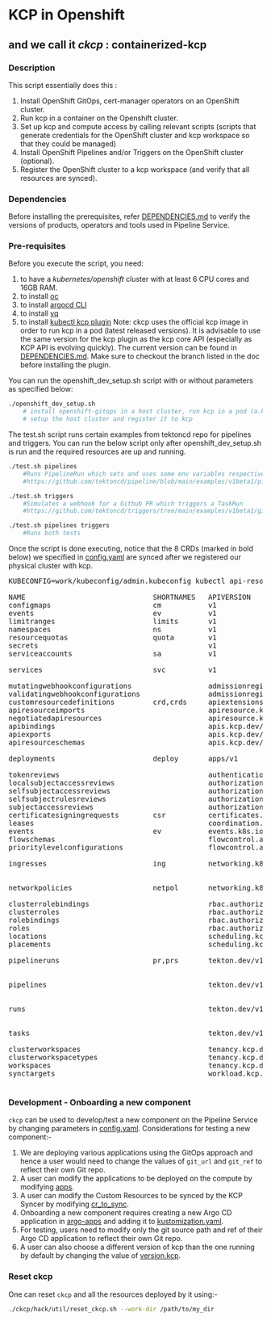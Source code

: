 # KCP in Openshift

## and we call it _ckcp_ : containerized-kcp

### Description

This script essentially does this :

1. Install OpenShift GitOps, cert-manager operators on an OpenShift cluster.
2. Run kcp in a container on the Openshift cluster.
3. Set up kcp and compute access by calling relevant scripts (scripts that generate credentials for the OpenShift cluster and kcp workspace so that they could be managed)
4. Install OpenShift Pipelines and/or Triggers on the OpenShift cluster (optional).
5. Register the OpenShift cluster to a kcp workspace (and verify that all resources are synced).

### Dependencies

Before installing the prerequisites, refer [DEPENDENCIES.md](../DEPENDENCIES.md) to verify the versions of products, operators and tools used in Pipeline Service.

### Pre-requisites

Before you execute the script, you need:

1. to have a _kubernetes/openshift_ cluster with at least 6 CPU cores and 16GB RAM.
2. to install [oc](https://docs.openshift.com/container-platform/4.11/cli_reference/openshift_cli/getting-started-cli.html)
3. to install [argocd CLI](https://argo-cd.readthedocs.io/en/stable/cli_installation/)
4. to install [yq](https://mikefarah.gitbook.io/yq/#install)
6. to install [kubectl kcp plugin](https://github.com/kcp-dev/kcp/blob/main/docs/kubectl-kcp-plugin.md)
   Note: ckcp uses the official kcp image in order to run kcp in a pod (latest released versions). It is advisable to use the same version for the kcp plugin as the kcp core API (especially as KCP API is evolving quickly). The current version can be found in [DEPENDENCIES.md](../DEPENDENCIES.md). Make sure to checkout the branch listed in the doc before installing the plugin.

You can run the openshift_dev_setup.sh script with or without parameters as specified below:

```bash
./openshift_dev_setup.sh
    # install openshift-gitops in a host cluster, run kcp in a pod (a.k.a ckcp)
    # setup the host cluster and register it to kcp
```

The test.sh script runs certain examples from tektoncd repo for pipelines and triggers. You can run the below script only after openshift_dev_setup.sh is run and the required resources are up and running.

```bash
./test.sh pipelines
    #Runs PipelineRun which sets and uses some env variables respectively.
    #https://github.com/tektoncd/pipeline/blob/main/examples/v1beta1/pipelineruns/using_context_variables.yaml

./test.sh triggers
    #Simulates a webhook for a Github PR which triggers a TaskRun
    #https://github.com/tektoncd/triggers/tree/main/examples/v1beta1/github

./test.sh pipelines triggers
    #Runs both tests
```

Once the script is done executing, notice that the 8 CRDs (marked in bold below) we specified in [config.yaml](../config/config.yaml) are synced after we registered our physical cluster with kcp.

<pre>
KUBECONFIG=work/kubeconfig/admin.kubeconfig kubectl api-resources

NAME                              SHORTNAMES   APIVERSION                             NAMESPACED   KIND
configmaps                        cm           v1                                     true         ConfigMap
events                            ev           v1                                     true         Event
limitranges                       limits       v1                                     true         LimitRange
namespaces                        ns           v1                                     false        Namespace
resourcequotas                    quota        v1                                     true         ResourceQuota
secrets                                        v1                                     true         Secret
serviceaccounts                   sa           v1                                     true         ServiceAccount
<br>services                          svc          v1                                     true         Service</br>
mutatingwebhookconfigurations                  admissionregistration.k8s.io/v1        false        MutatingWebhookConfiguration
validatingwebhookconfigurations                admissionregistration.k8s.io/v1        false        ValidatingWebhookConfiguration
customresourcedefinitions         crd,crds     apiextensions.k8s.io/v1                false        CustomResourceDefinition
apiresourceimports                             apiresource.kcp.dev/v1alpha1           false        APIResourceImport
negotiatedapiresources                         apiresource.kcp.dev/v1alpha1           false        NegotiatedAPIResource
apibindings                                    apis.kcp.dev/v1alpha1                  false        APIBinding
apiexports                                     apis.kcp.dev/v1alpha1                  false        APIExport
apiresourceschemas                             apis.kcp.dev/v1alpha1                  false        APIResourceSchema
<br>deployments                       deploy       apps/v1                                true         Deployment</br>
tokenreviews                                   authentication.k8s.io/v1               false        TokenReview
localsubjectaccessreviews                      authorization.k8s.io/v1                true         LocalSubjectAccessReview
selfsubjectaccessreviews                       authorization.k8s.io/v1                false        SelfSubjectAccessReview
selfsubjectrulesreviews                        authorization.k8s.io/v1                false        SelfSubjectRulesReview
subjectaccessreviews                           authorization.k8s.io/v1                false        SubjectAccessReview
certificatesigningrequests        csr          certificates.k8s.io/v1                 false        CertificateSigningRequest
leases                                         coordination.k8s.io/v1                 true         Lease
events                            ev           events.k8s.io/v1                       true         Event
flowschemas                                    flowcontrol.apiserver.k8s.io/v1beta1   false        FlowSchema
prioritylevelconfigurations                    flowcontrol.apiserver.k8s.io/v1beta1   false        PriorityLevelConfiguration
<br>ingresses                         ing          networking.k8s.io/v1                   true         Ingress </br>
<br>networkpolicies                   netpol       networking.k8s.io/v1                   true         NetworkPolicy</br>
clusterrolebindings                            rbac.authorization.k8s.io/v1           false        ClusterRoleBinding
clusterroles                                   rbac.authorization.k8s.io/v1           false        ClusterRole
rolebindings                                   rbac.authorization.k8s.io/v1           true         RoleBinding
roles                                          rbac.authorization.k8s.io/v1           true         Role
locations                                      scheduling.kcp.dev/v1alpha1            false        Location
placements                                     scheduling.kcp.dev/v1alpha1            false        Placement
<br>pipelineruns                      pr,prs       tekton.dev/v1beta1                     true         PipelineRun</br>
<br>pipelines                                      tekton.dev/v1beta1                     true         Pipeline</br>
<br>runs                                           tekton.dev/v1alpha1                    true         Run</br>
<br>tasks                                          tekton.dev/v1beta1                     true         Task</br>
clusterworkspaces                              tenancy.kcp.dev/v1alpha1               false        ClusterWorkspace
clusterworkspacetypes                          tenancy.kcp.dev/v1alpha1               false        ClusterWorkspaceType
workspaces                                     tenancy.kcp.dev/v1beta1                false        Workspace
synctargets                                    workload.kcp.dev/v1alpha1              false        SyncTarget

</pre>

### Development - Onboarding a new component

`ckcp` can be used to develop/test a new component on the Pipeline Service by changing parameters in [config.yaml](../config/config.yaml).
Considerations for testing a new component:-
1. We are deploying various applications using the GitOps approach and hence a user would need to change the values of `git_url` and `git_ref` to reflect their own Git repo.
2. A user can modify the applications to be deployed on the compute by modifying [apps](../config/config.yaml).
3. A user can modify the Custom Resources to be synced by the KCP Syncer by modifying [cr_to_sync](../config/config.yaml).
4. Onboarding a new component requires creating a new Argo CD application in [argo-apps](../gitops/argocd/argo-apps/) and adding it to [kustomization.yaml](../gitops/argocd/argo-apps/kustomization.yaml).
5. For testing, users need to modify only the git source path and ref of their Argo CD application to reflect their own Git repo.
6. A user can also choose a different version of kcp than the one running by default by changing the value of [version.kcp](../config/config.yaml).

### Reset ckcp

One can reset `ckcp` and all the resources deployed by it using:-
```bash
./ckcp/hack/util/reset_ckcp.sh --work-dir /path/to/my_dir
```
